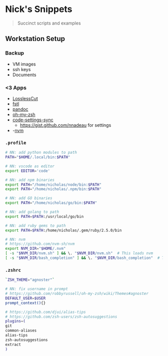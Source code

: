 # Nick's Snippets

> Succinct scripts and examples

## Workstation Setup

### Backup

- VM images
- ssh keys
- Documents

### <3 Apps

- [LosslessCut](https://github.com/mifi/lossless-cut)
- [fstl](https://github.com/mkeeter/fstl)
- [pandoc](https://github.com/jgm/pandoc/releases/latest)
- [oh-my-zsh](https://github.com/robbyrussell/oh-my-zsh)
- [code-settings-sync](https://github.com/shanalikhan/code-settings-sync)
  - https://gist.github.com/nnadeau for settings
- -[nvm](https://github.com/nvm-sh/nvm)

### `.profile`

```bash
# NN: add python modules to path
PATH="$HOME/.local/bin:$PATH"

# NN: vscode as editor
export EDITOR='code'

# NN: add npm binaries
export PATH="/home/nicholas/node/bin:$PATH"
export PATH="/home/nicholas/.npm/bin:$PATH"

# NN: add GO binaries
export PATH="/home/nicholas/go/bin:$PATH"

# NN: add golang to path
export PATH=$PATH:/usr/local/go/bin

# NN: add ruby gems to path
export PATH=$PATH:/home/nicholas/.gem/ruby/2.5.0/bin

# NN: nvm
# https://github.com/nvm-sh/nvm
export NVM_DIR="$HOME/.nvm"
[ -s "$NVM_DIR/nvm.sh" ] && \. "$NVM_DIR/nvm.sh"  # This loads nvm
[ -s "$NVM_DIR/bash_completion" ] && \. "$NVM_DIR/bash_completion"  # This loads nvm bash_completion
```

### `.zshrc`

```bash
`ZSH_THEME="agnoster"`

# NN: fix username in prompt
# https://github.com/robbyrussell/oh-my-zsh/wiki/Themes#agnoster
DEFAULT_USER=$USER
prompt_context(){}

# https://github.com/djui/alias-tips
# https://github.com/zsh-users/zsh-autosuggestions
plugins=(
git
common-aliases
alias-tips
zsh-autosuggestions
extract
)
```
